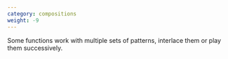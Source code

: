 ```yaml
---
category: compositions
weight: -9
---
```


Some functions work with multiple sets of patterns, interlace them or play them successively.